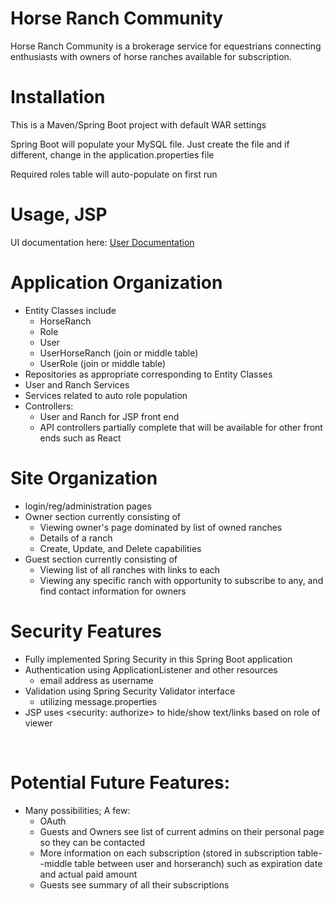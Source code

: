 # Horse Ranch Community

Horse Ranch Community is a brokerage service for equestrians connecting enthusiasts with owners of horse ranches available for subscription.

# Installation
This is a Maven/Spring Boot project with default WAR settings

Spring Boot will populate your MySQL file.  Just create the file and if different, change in the application.properties file

Required roles table will auto-populate on first run


[comment]: # (mvn spring-boot:run)


# Usage, JSP

UI documentation here:  [User Documentation](README-USER.md)


# Application Organization
  
  * Entity Classes include
    * HorseRanch
    * Role
    * User
    * UserHorseRanch (join or middle table)
    * UserRole (join or middle table)
  * Repositories as appropriate corresponding to Entity Classes
  * User and Ranch Services
  * Services related to auto role population
  * Controllers:  
    * User and Ranch for JSP front end
    * API controllers partially complete that will be available for other front ends such as React

# Site Organization 

  * login/reg/administration pages
  * Owner section currently consisting of 
    * Viewing owner's page dominated by list of owned ranches
    * Details of a ranch
    * Create, Update, and Delete capabilities
  * Guest section currently consisting of
    * Viewing list of all ranches with links to each
    * Viewing any specific ranch with opportunity to subscribe to any, and find contact information for owners

# Security Features

  * Fully implemented Spring Security in this Spring Boot application
  * Authentication using ApplicationListener and other resources
    * email address as username
  * Validation using Spring Security Validator interface
    * utilizing message.properties
  * JSP uses <security: authorize> to hide/show text/links based on role of viewer

<p>&nbsp;</p>

# Potential Future Features:

  * Many possibilities; A few:
    * OAuth
    * Guests and Owners see list of current admins on their personal page so they can be contacted
    * More information on each subscription (stored in subscription table--middle table between user and horseranch) such as expiration date and actual paid amount
    * Guests see summary of all their subscriptions